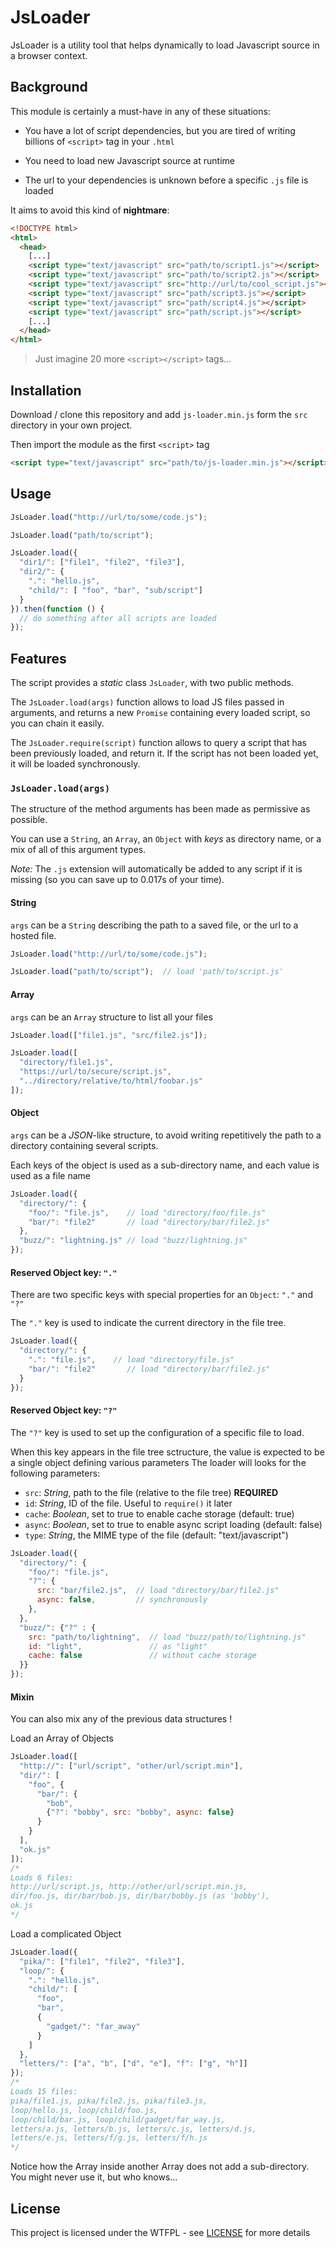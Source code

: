 # JsLoader

JsLoader is a utility tool that helps dynamically to load Javascript source in a browser context.


## Background

This module is certainly a must-have in any of these situations:

 + You have a lot of script dependencies, but you are tired of writing billions of `<script>` tag in your `.html`

 + You need to load new Javascript source at runtime

 + The url to your dependencies is unknown before a specific `.js` file is loaded


It aims to avoid this kind of **nightmare**:
```html
<!DOCTYPE html>
<html>
  <head>
    [...]
    <script type="text/javascript" src="path/to/script1.js"></script>
    <script type="text/javascript" src="path/to/script2.js"></script>
    <script type="text/javascript" src="http://url/to/cool_script.js"></script>
    <script type="text/javascript" src="path/script3.js"></script>
    <script type="text/javascript" src="path/script4.js"></script>
    <script type="text/javascript" src="path/script.js"></script>
    [...]
  </head>
</html>
```
> Just imagine 20 more `<script></script>` tags...


## Installation

Download / clone this repository and add `js-loader.min.js` form the `src` directory in your own project.

Then import the module as the first `<script>` tag

```html
<script type="text/javascript" src="path/to/js-loader.min.js"></script>
```


## Usage

```js
JsLoader.load("http://url/to/some/code.js");

JsLoader.load("path/to/script");

JsLoader.load({
  "dir1/": ["file1", "file2", "file3"],
  "dir2/": {
    ".": "hello.js",
    "child/": [ "foo", "bar", "sub/script"]
  }
}).then(function () {
  // do something after all scripts are loaded
});
```


## Features

The script provides a *static* class `JsLoader`, with two public methods.

The `JsLoader.load(args)` function allows to load JS files passed in arguments, and returns a new `Promise` containing every loaded script, so you can chain it easily.

The `JsLoader.require(script)` function allows to query a script that has been previously loaded, and return it. If the script has not been loaded yet, it will be loaded synchronously.

### `JsLoader.load(args)`

The structure of the method arguments has been made as permissive as possible.

You can use a `String`, an `Array`, an `Object` with *keys* as directory name, or a mix of all of this argument types.

*Note:* The `.js` extension will automatically be added to any script if it is missing (so you can save up to 0.017s of your time).

#### String

`args` can be a `String` describing the path to a saved file, or the url to a hosted file.

```js
JsLoader.load("http://url/to/some/code.js");

JsLoader.load("path/to/script");  // load 'path/to/script.js'
```

#### Array

`args` can be an `Array` structure to list all your files

```js
JsLoader.load(["file1.js", "src/file2.js"]);

JsLoader.load([
  "directory/file1.js",
  "https://url/to/secure/script.js",
  "../directory/relative/to/html/foobar.js"
]);
```

#### Object

`args` can be a *JSON*-like structure, to avoid writing repetitively the path to a directory containing several scripts.

Each keys of the object is used as a sub-directory name, and each value is used as a file name

```js
JsLoader.load({
  "directory/": {
    "foo/": "file.js",    // load "directory/foo/file.js"
    "bar/": "file2"       // load "directory/bar/file2.js"
  },
  "buzz/": "lightning.js" // load "buzz/lightning.js"
});
```

#### Reserved Object key: `"."`

There are two specific keys with special properties for an `Object`: `"."` and `"?"`


The `"."` key is used to indicate the current directory in the file tree.

```js
JsLoader.load({
  "directory/": {
    ".": "file.js",    // load "directory/file.js"
    "bar/": "file2"       // load "directory/bar/file2.js"
  }
});
```

#### Reserved Object key: `"?"`

The `"?"` key is used to set up the configuration of a specific file to load.

When this key appears in the file tree sctructure, the value is expected to be a single object defining various parameters
The loader will looks for the following parameters:

 + `src`: *String*, path to the file (relative to the file tree) **REQUIRED**
 + `id`: *String*, ID of the file. Useful to `require()` it later
 + `cache`: *Boolean*, set to true to enable cache storage (default: true)
 + `async`: *Boolean*, set to true to enable async script loading (default: false)
 + `type`: *String*, the MIME type of the file (default: "text/javascript")

```js
JsLoader.load({
  "directory/": {
    "foo/": "file.js",
    "?": {
      src: "bar/file2.js",  // load "directory/bar/file2.js"
      async: false,         // synchronously
    },
  },
  "buzz/": {"?" : {
    src: "path/to/lightning",  // load "buzz/path/to/lightning.js"
    id: "light",               // as "light"
    cache: false               // without cache storage
  }}
});
```


#### Mixin

You can also mix any of the previous data structures !


Load an Array of Objects
```js
JsLoader.load([
  "http://": ["url/script", "other/url/script.min"],
  "dir/": [
    "foo", {
      "bar/": {
        "bob",
        {"?": "bobby", src: "bobby", async: false}
      }
    }
  ],
  "ok.js"
]);
/*
Loads 6 files:
http://url/script.js, http://other/url/script.min.js,
dir/foo.js, dir/bar/bob.js, dir/bar/bobby.js (as 'bobby'),
ok.js
*/
```


Load a complicated Object
```js
JsLoader.load({
  "pika/": ["file1", "file2", "file3"],
  "loop/": {
    ".": "hello.js",
    "child/": [
      "foo",
      "bar",
      {
        "gadget/": "far_away"
      }
    ]
  },
  "letters/": ["a", "b", ["d", "e"], "f": ["g", "h"]]
});
/*
Loads 15 files:
pika/file1.js, pika/file2.js, pika/file3.js,
loop/hello.js, loop/child/foo.js,
loop/child/bar.js, loop/child/gadget/far_way.js,
letters/a.js, letters/b.js, letters/c.js, letters/d.js,
letters/e.js, letters/f/g.js, letters/f/h.js
*/
```
Notice how the Array inside another Array does not add a sub-directory. You might never use it, but who knows...


## License

This project is licensed under the WTFPL - see [LICENSE](LICENSE) for more details

